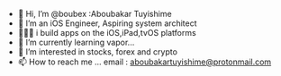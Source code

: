 - 👋 Hi, I’m @boubex :Aboubakar Tuyishime
- 👀 I’m an iOS Engineer, Aspiring system architect
- 👨🏾‍💻 i build apps on the iOS,iPad,tvOS platforms
- 🌱 I’m currently learning vapor...
- 💞️ I’m interested in stocks, forex and crypto
- 📫 How to reach me ...
email : aboubakartuyishime@protonmail.com
<!---
boubex/boubex is a ✨ special ✨ repository because its `README.md` (this file) appears on your GitHub profile.
You can click the Preview link to take a look at your changes.
--->
